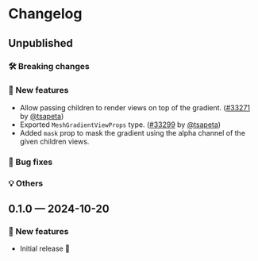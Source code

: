 # Changelog

## Unpublished

### 🛠 Breaking changes

### 🎉 New features

- Allow passing children to render views on top of the gradient. ([#33271](https://github.com/expo/expo/pull/33271) by [@tsapeta](https://github.com/tsapeta))
- Exported `MeshGradientViewProps` type. ([#33299](https://github.com/expo/expo/pull/33299) by [@tsapeta](https://github.com/tsapeta))
- Added `mask` prop to mask the gradient using the alpha channel of the given children views.

### 🐛 Bug fixes

### 💡 Others

## 0.1.0 — 2024-10-20

### 🎉 New features

- Initial release 🎉
